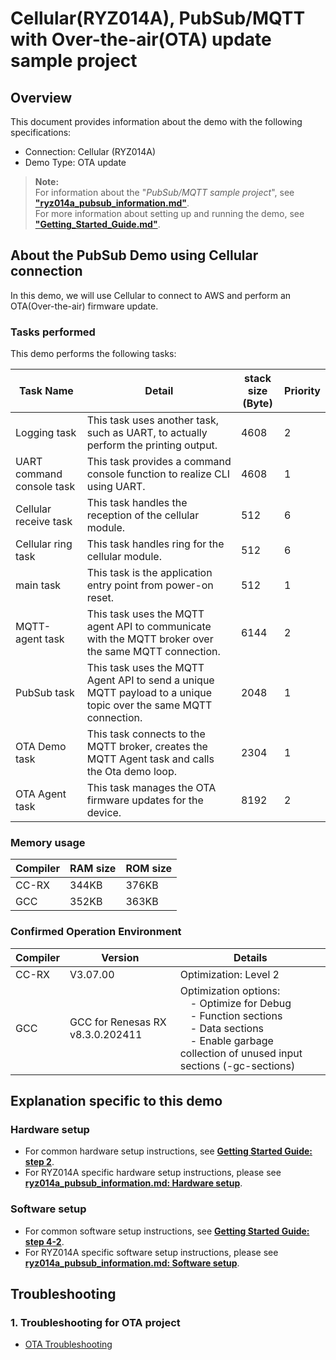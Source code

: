 # Cellular(RYZ014A), PubSub/MQTT with Over-the-air(OTA) update sample project

## Overview

This document provides information about the demo with the following specifications:

* Connection: Cellular (RYZ014A)
* Demo Type: OTA update

> **Note:**  
> For information about the "*PubSub/MQTT sample project*", see [**"ryz014a_pubsub_information.md"**](ryz014a_pubsub_information.md).  
> For more information about setting up and running the demo, see [**"Getting_Started_Guide.md"**](../../../Getting_Started_Guide.md).

## About the PubSub Demo using Cellular connection

In this demo, we will use Cellular to connect to AWS and perform an OTA(Over-the-air) firmware update.

### Tasks performed

This demo performs the following tasks:

| Task Name                 | Detail | stack size<BR>(Byte) | Priority |
|---------------------------|--------|----------------------|----------|
| Logging task              | This task uses another task, such as UART, to actually perform the printing output.                              | 4608 | 2 |
| UART command console task | This task provides a command console function to realize CLI using UART.                                         | 4608 | 1 |
| Cellular receive task     | This task handles the reception of the cellular module.                                                          | 512  | 6 |
| Cellular ring task        | This task handles ring for the cellular module.                                                                  | 512  | 6 |
| main task                 | This task is the application entry point from power-on reset.                                                    | 512  | 1 |
| MQTT-agent task           | This task uses the MQTT agent API to communicate with the MQTT broker over the same MQTT connection.             | 6144 | 2 |
| PubSub task               | This task uses the MQTT Agent API to send a unique MQTT payload to a unique topic over the same MQTT connection. | 2048 | 1 |
| OTA Demo task             | This task connects to the MQTT broker, creates the MQTT Agent task and calls the Ota demo loop.                  | 2304 | 1 |
| OTA Agent task            | This task manages the OTA firmware updates for the device.                                                       | 8192 | 2 |

### Memory usage

| Compiler | RAM size | ROM size |
|----------|----------|----------|
| CC-RX    | 344KB    | 376KB    |
| GCC      | 352KB    | 363KB    |

### Confirmed Operation Environment

| Compiler | Version  | Details |
|----------|----------|---------|
| CC-RX    | V3.07.00 | Optimization: Level 2 |
| GCC      | GCC for Renesas RX v8.3.0.202411 | Optimization options:<br>&emsp;- Optimize for Debug<br>&emsp;- Function sections<br>&emsp;- Data sections<br>&emsp;- Enable garbage collection of unused input sections (-gc-sections) |

## Explanation specific to this demo

### Hardware setup

* For common hardware setup instructions, see [**Getting Started Guide: step 2**](../../../Getting_Started_Guide.md#step-2-hardware-setup).
* For RYZ014A specific hardware setup instructions, please see [**ryz014a_pubsub_information.md: Hardware setup**](ryz014a_pubsub_information.md#hardware-setup).

### Software setup

* For common software setup instructions, see [**Getting Started Guide: step 4-2**](../../../Getting_Started_Guide.md#step-4-2-run-pubsubmqtt-with-over-the-airota-update-sample-project).
* For RYZ014A specific software setup instructions, please see [**ryz014a_pubsub_information.md: Software setup**](ryz014a_pubsub_information.md#software-setup).

## Troubleshooting

### 1. Troubleshooting for OTA project

* [OTA Troubleshooting](/Projects/aws_ether_ck_rx65n_v2/ether_ota_information.md#troubleshooting)
